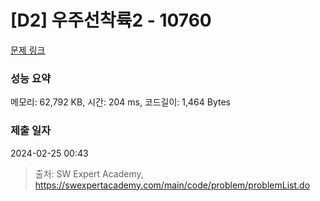 # [D2] 우주선착륙2 - 10760 

[문제 링크](https://swexpertacademy.com/main/code/problem/problemDetail.do?contestProbId=AXSHJueab1oDFAQT) 

### 성능 요약

메모리: 62,792 KB, 시간: 204 ms, 코드길이: 1,464 Bytes

### 제출 일자

2024-02-25 00:43



> 출처: SW Expert Academy, https://swexpertacademy.com/main/code/problem/problemList.do